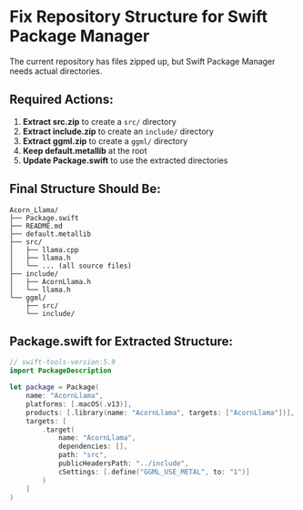 # Fix Repository Structure for Swift Package Manager

The current repository has files zipped up, but Swift Package Manager needs actual directories.

## Required Actions:

1. **Extract src.zip** to create a `src/` directory
2. **Extract include.zip** to create an `include/` directory  
3. **Extract ggml.zip** to create a `ggml/` directory
4. **Keep default.metallib** at the root
5. **Update Package.swift** to use the extracted directories

## Final Structure Should Be:
```
Acorn_Llama/
├── Package.swift
├── README.md
├── default.metallib
├── src/
│   ├── llama.cpp
│   ├── llama.h
│   └── ... (all source files)
├── include/
│   ├── AcornLlama.h
│   └── llama.h
└── ggml/
    ├── src/
    └── include/
```

## Package.swift for Extracted Structure:
```swift
// swift-tools-version:5.9
import PackageDescription

let package = Package(
    name: "AcornLlama",
    platforms: [.macOS(.v13)],
    products: [.library(name: "AcornLlama", targets: ["AcornLlama"])],
    targets: [
        .target(
            name: "AcornLlama",
            dependencies: [],
            path: "src",
            publicHeadersPath: "../include",
            cSettings: [.define("GGML_USE_METAL", to: "1")]
        )
    ]
)
```
